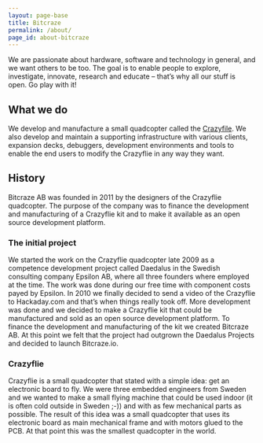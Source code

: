 ```yaml
---
layout: page-base
title: Bitcraze
permalink: /about/
page_id: about-bitcraze
---
```


We are passionate about hardware, software and technology in general, and we
want others to be too. The goal is to enable people to explore,
investigate, innovate, research and educate &#8211; that&#8217;s why all
our stuff is open. Go play with it!

## What we do

We develop and manufacture a small quadcopter called the <a
        href="/crazyflie-2/">Crazyfile</a>. We also
develop and maintain a supporting infrastructure with various clients,
expansion decks, debuggers, development environments and tools to enable
the end users to modify the Crazyflie in any way they want.

## History

Bitcraze AB was founded in 2011 by the designers of the Crazyflie
quadcopter. The purpose of the company was to finance the development and
manufacturing of a Crazyflie kit and to make it available as an open source
development platform.

### The initial project

We started the work on the Crazyflie quadcopter late 2009 as a competence
development project called Daedalus in the Swedish consulting company
Epsilon AB, where all three founders where employed at the time. The work
was done during our free time with component costs payed by Epsilon. In
2010 we finally decided to send a video of the Crazyflie to Hackaday.com
and that’s when things really took off. More development was done and we
decided to make a Crazyflie kit that could be manufactured and sold as an
open source development platform. To finance the development and
manufacturing of the kit we created Bitcraze AB. At this point we felt that
the project had outgrown the Daedalus Projects and decided to launch
Bitcraze.io.

### Crazyflie

Crazyflie is a small quadcopter that stated with a simple idea: get an
electronic board to fly. We were three embedded engineers from Sweden and
we wanted to make a small flying machine that could be used indoor (it is
often cold outside in Sweden ;-)) and with as few mechanical parts as
possible. The result of this idea was a small quadcopter that uses its
electronic board as main mechanical frame and with motors glued to the PCB.
At that point this was the smallest quadcopter in the world.